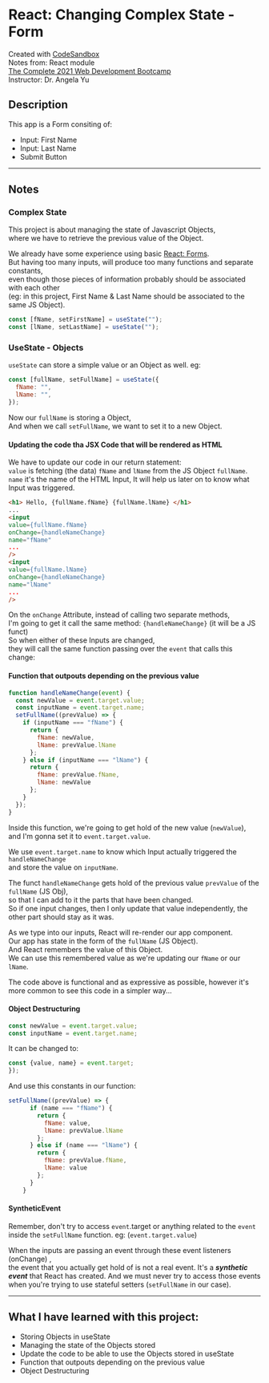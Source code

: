 # React: Changing Complex State - Form
Created with [CodeSandbox](https://codesandbox.io/)  
Notes from: React module  
[The Complete 2021 Web Development Bootcamp](https://www.udemy.com/course/the-complete-web-development-bootcamp/)  
Instructor: Dr. Angela Yu 

## Description
This app is a Form consiting of: 
* Input: First Name
* Input: Last Name
* Submit Button

---
## Notes

### Complex State
This project is about managing the state of Javascript Objects,     
where we have to retrieve the previous value of the Object.

We already have some experience using basic [React: Forms](https://github.com/ChristianVillalba/React_forms.git).       
But having too many inputs, will produce too many functions and separate constants,       
even though those pieces of information probably should be associated with each other       
(eg: in this project, First Name & Last Name should be associated to the same JS Object).
```javascript
const [fName, setFirstName] = useState("");
const [lName, setLastName] = useState("");
```

### UseState - Objects
```useState``` can store a simple value or an Object as well.
eg: 

```javascript
const [fullName, setFullName] = useState({
  fName: "",
  lName: "",
});
```
Now our ```fullName``` is storing a Object,       
And when we call ```setFullName```, we want to set it to a new Object.

#### Updating the code tha JSX Code that will be rendered as HTML

We have to update our code in our return statement:      
```value``` is fetching (the data) ```fName``` and ```lName``` from the JS Object ```fullName```.     
```name``` it's the name of the HTML Input, It will help us later on to know what Input was triggered. 

```html
<h1> Hello, {fullName.fName} {fullName.lName} </h1>
...
<input 
value={fullName.fName}
onChange={handleNameChange}
name="fName"
... 
/>
<input 
value={fullName.lName}
onChange={handleNameChange}
name="lName"
... 
/>
```
   
On the ``onChange`` Attribute, instead of calling two separate methods,        
I'm going to get it call the same method: ```{handleNameChange}``` (it will be a JS funct)      
So when either of these Inputs are changed,        
they will call the same function passing over the ```event``` that calls this change:    

#### Function that outpouts depending on the previous value

```javascript
function handleNameChange(event) {
  const newValue = event.target.value;
  const inputName = event.target.name;
  setFullName((prevValue) => {
    if (inputName === "fName") {
      return {
        fName: newValue,
        lName: prevValue.lName
      };
    } else if (inputName === "lName") {
      return {
        fName: prevValue.fName,
        lName: newValue
      };
    }
  });
}
```
     
Inside this function, we're going to get hold of the new value (```newValue```),       
and I'm gonna set it to ```event.target.value```.

We use ```event.target.name``` to know which Input actually triggered the ```handleNameChange```     
and store the value on ```inputName```.     

The funct ```handleNameChange``` gets hold of the previous value ```prevValue``` of the ```fullName``` (JS Obj),    
so that I can add to it the parts that have been changed.      
So if one input changes, then I only update that value independently, the other part should stay as it was.     

As we type into our inputs, React will re-render our app component.      
Our app has state in the form of the ```fullName``` (JS Object).       
And React remembers the value of this Object.          
We can use this remembered value as we're updating our ```fName``` or our ```lName```.      

The code above is functional and as expressive as possible, however it's more common to see this code in a simpler way...

#### Object Destructuring

```javascript
const newValue = event.target.value;
const inputName = event.target.name;
```
It can be changed to:
```javascript
const {value, name} = event.target;
});
```
And use this constants in our function:
```javascript
setFullName((prevValue) => {
      if (name === "fName") {
        return {
          fName: value,
          lName: prevValue.lName
        };
      } else if (name === "lName") {
        return {
          fName: prevValue.fName,
          lName: value
        };
      }
    }
```

#### SyntheticEvent

Remember, don't try to access ```event```.target or anything related to the ```event```      
inside the ```setFullName``` function. eg: (```event.target.value```)

When the inputs are passing an event through these event listeners (onChange) ,     
the event that you actually get hold of is not a real event. It's a ***synthetic event*** that React has created.
And we must never try to access those events when you're trying to use stateful setters (```setFullName``` in our case).

---
## What I have learned with this project:
* Storing Objects in useState
* Managing the state of the Objects stored
* Update the code to be able to use the Objects stored in useState
* Function that outpouts depending on the previous value
* Object Destructuring
